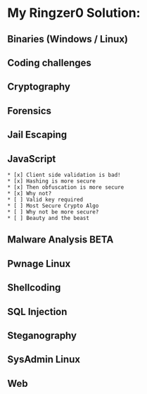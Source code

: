 # My Ringzer0 Solution:

## Binaries (Windows / Linux) 
## Coding challenges 
## Cryptography 
## Forensics 
## Jail Escaping
## JavaScript
	* [x] Client side validation is bad!
	* [x] Hashing is more secure
	* [x] Then obfuscation is more secure
	* [x] Why not?
	* [ ] Valid key required
	* [ ] Most Secure Crypto Algo
	* [ ] Why not be more secure?
	* [ ] Beauty and the beast
## Malware Analysis BETA 
## Pwnage Linux 
## Shellcoding
## SQL Injection 
## Steganography
## SysAdmin Linux
## Web 